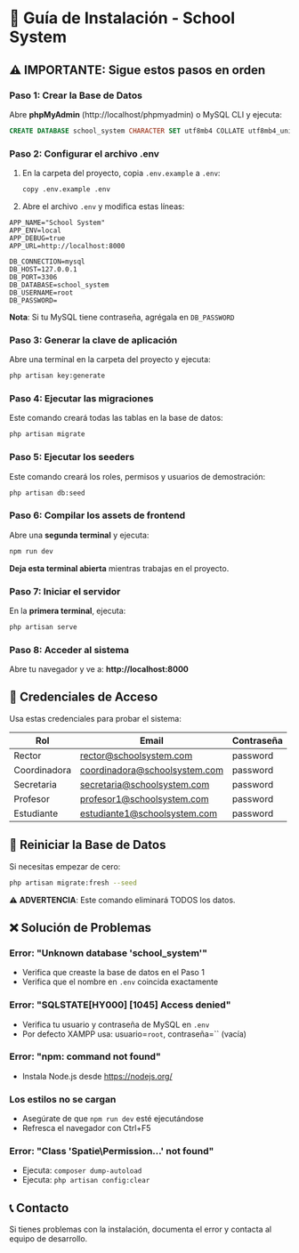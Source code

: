 # 📖 Guía de Instalación - School System

## ⚠️ IMPORTANTE: Sigue estos pasos en orden

### Paso 1: Crear la Base de Datos

Abre **phpMyAdmin** (http://localhost/phpmyadmin) o MySQL CLI y ejecuta:

```sql
CREATE DATABASE school_system CHARACTER SET utf8mb4 COLLATE utf8mb4_unicode_ci;
```

### Paso 2: Configurar el archivo .env

1. En la carpeta del proyecto, copia `.env.example` a `.env`:
   ```bash
   copy .env.example .env
   ```

2. Abre el archivo `.env` y modifica estas líneas:

```env
APP_NAME="School System"
APP_ENV=local
APP_DEBUG=true
APP_URL=http://localhost:8000

DB_CONNECTION=mysql
DB_HOST=127.0.0.1
DB_PORT=3306
DB_DATABASE=school_system
DB_USERNAME=root
DB_PASSWORD=
```

**Nota**: Si tu MySQL tiene contraseña, agrégala en `DB_PASSWORD`

### Paso 3: Generar la clave de aplicación

Abre una terminal en la carpeta del proyecto y ejecuta:

```bash
php artisan key:generate
```

### Paso 4: Ejecutar las migraciones

Este comando creará todas las tablas en la base de datos:

```bash
php artisan migrate
```

### Paso 5: Ejecutar los seeders

Este comando creará los roles, permisos y usuarios de demostración:

```bash
php artisan db:seed
```

### Paso 6: Compilar los assets de frontend

Abre una **segunda terminal** y ejecuta:

```bash
npm run dev
```

**Deja esta terminal abierta** mientras trabajas en el proyecto.

### Paso 7: Iniciar el servidor

En la **primera terminal**, ejecuta:

```bash
php artisan serve
```

### Paso 8: Acceder al sistema

Abre tu navegador y ve a: **http://localhost:8000**

## 🔑 Credenciales de Acceso

Usa estas credenciales para probar el sistema:

| Rol | Email | Contraseña |
|-----|-------|------------|
| Rector | rector@schoolsystem.com | password |
| Coordinadora | coordinadora@schoolsystem.com | password |
| Secretaria | secretaria@schoolsystem.com | password |
| Profesor | profesor1@schoolsystem.com | password |
| Estudiante | estudiante1@schoolsystem.com | password |

## 🔄 Reiniciar la Base de Datos

Si necesitas empezar de cero:

```bash
php artisan migrate:fresh --seed
```

⚠️ **ADVERTENCIA**: Este comando eliminará TODOS los datos.

## ❌ Solución de Problemas

### Error: "Unknown database 'school_system'"
- Verifica que creaste la base de datos en el Paso 1
- Verifica que el nombre en `.env` coincida exactamente

### Error: "SQLSTATE[HY000] [1045] Access denied"
- Verifica tu usuario y contraseña de MySQL en `.env`
- Por defecto XAMPP usa: usuario=`root`, contraseña=`` (vacía)

### Error: "npm: command not found"
- Instala Node.js desde https://nodejs.org/

### Los estilos no se cargan
- Asegúrate de que `npm run dev` esté ejecutándose
- Refresca el navegador con Ctrl+F5

### Error: "Class 'Spatie\Permission\...' not found"
- Ejecuta: `composer dump-autoload`
- Ejecuta: `php artisan config:clear`

## 📞 Contacto

Si tienes problemas con la instalación, documenta el error y contacta al equipo de desarrollo.
